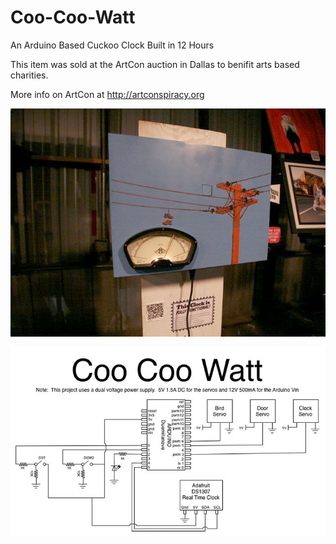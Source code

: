 # Coo-Coo-Watt
An Arduino Based Cuckoo Clock Built in 12 Hours

This item was sold at the ArtCon auction in Dallas to benifit arts based charities. 

More info on ArtCon at http://artconspiracy.org

![finished clock](https://github.com/GoWinston/Coo-Coo-Watt/blob/master/CooCooWatt-Done.jpg "finished clock")

![clock circuit](https://github.com/GoWinston/Coo-Coo-Watt/blob/master/CooCooWatt-Circuit.jpg "clock circuit")



